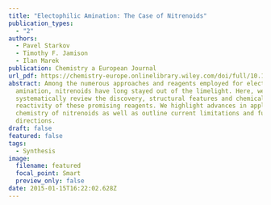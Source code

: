 ```yaml
---
title: "Electophilic Amination: The Case of Nitrenoids"
publication_types:
  - "2"
authors:
  - Pavel Starkov
  - Timothy F. Jamison
  - Ilan Marek
publication: Chemistry a European Journal
url_pdf: https://chemistry-europe.onlinelibrary.wiley.com/doi/full/10.1002/chem.201405779
abstract: Among the numerous approaches and reagents employed for electrophilic
  amination, nitrenoids have long stayed out of the limelight. Here, we
  systematically review the discovery, structural features and chemical
  reactivity of these promising reagents. We highlight advances in applying the
  chemistry of nitrenoids as well as outline current limitations and future
  directions.
draft: false
featured: false
tags:
  - Synthesis
image:
  filename: featured
  focal_point: Smart
  preview_only: false
date: 2015-01-15T16:22:02.628Z
---
```

